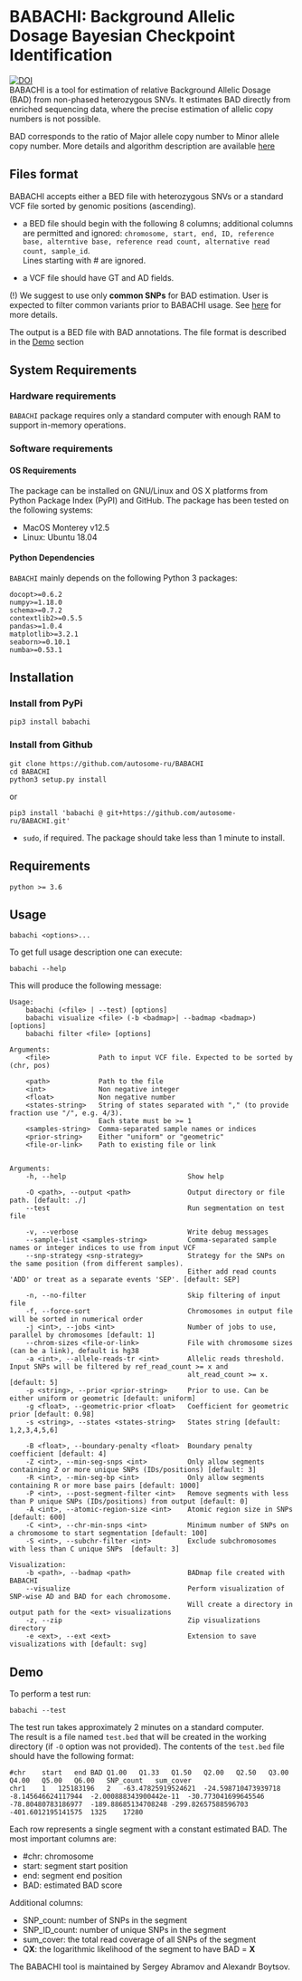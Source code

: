 # BABACHI: Background Allelic Dosage Bayesian Checkpoint Identification
[![DOI](https://zenodo.org/badge/255952669.svg)](https://zenodo.org/badge/latestdoi/255952669) <br>
BABACHI is a tool for estimation of relative Background Allelic Dosage (BAD) from
non-phased heterozygous SNVs. It estimates BAD directly from enriched sequencing data, where
the precise estimation of allelic copy numbers is not possible.

BAD corresponds to the ratio of Major allele copy number to Minor allele copy number. More details and algorithm description are available [here](https://www.nature.com/articles/s41467-021-23007-0)

## Files format
BABACHI accepts either a BED file with heterozygous SNVs or a standard VCF file sorted by genomic positions (ascending).
- a BED file should begin with the following 8 columns; additional columns are permitted and ignored:
```chromosome, start, end, ID, reference base, alterntive base, reference read count, alternative read count, sample_id```.<br>
Lines starting with # are ignored.

- a VCF file should have GT and AD fields. 

(!) We suggest to use only <b>common SNPs</b> for BAD estimation. User is expected to filter common variants prior to BABACHI usage. See [here](https://www.nature.com/articles/s41467-021-23007-0) for more details.

The output is a BED file with BAD annotations. The file format is described in the [Demo](#demo) section
## System Requirements
### Hardware requirements
`BABACHI` package requires only a standard computer with enough RAM to support in-memory operations.

### Software requirements
#### OS Requirements
The package can be installed on GNU/Linux and OS X platforms from Python Package Index (PyPI) and GitHub.
The package has been tested on the following systems:
+ MacOS Monterey v12.5
+ Linux: Ubuntu 18.04
#### Python Dependencies
`BABACHI` mainly depends on the following Python 3 packages:
```
docopt>=0.6.2
numpy>=1.18.0
schema>=0.7.2
contextlib2>=0.5.5
pandas>=1.0.4
matplotlib>=3.2.1
seaborn>=0.10.1
numba>=0.53.1
```
## Installation
### Install from PyPi
```
pip3 install babachi 
```
### Install from Github
```
git clone https://github.com/autosome-ru/BABACHI
cd BABACHI
python3 setup.py install

```
or
```
pip3 install 'babachi @ git+https://github.com/autosome-ru/BABACHI.git'
```
- `sudo`, if required.
The package should take less than 1 minute to install.

## Requirements
```
python >= 3.6
```

## Usage
```
babachi <options>...
```
To get full usage description one can execute:
```
babachi --help
```
This will produce the following message:
```
Usage:
    babachi (<file> | --test) [options]
    babachi visualize <file> (-b <badmap>| --badmap <badmap>) [options]
    babachi filter <file> [options]

Arguments:
    <file>            Path to input VCF file. Expected to be sorted by (chr, pos)

    <path>            Path to the file
    <int>             Non negative integer
    <float>           Non negative number
    <states-string>   String of states separated with "," (to provide fraction use "/", e.g. 4/3).
                      Each state must be >= 1
    <samples-string>  Comma-separated sample names or indices
    <prior-string>    Either "uniform" or "geometric"
    <file-or-link>    Path to existing file or link


Arguments:
    -h, --help                              Show help

    -O <path>, --output <path>              Output directory or file path. [default: ./]
    --test                                  Run segmentation on test file

    -v, --verbose                           Write debug messages
    --sample-list <samples-string>          Comma-separated sample names or integer indices to use from input VCF
    --snp-strategy <snp-strategy>           Strategy for the SNPs on the same position (from different samples).
                                            Either add read counts 'ADD' or treat as a separate events 'SEP'. [default: SEP]

    -n, --no-filter                         Skip filtering of input file
    -f, --force-sort                        Chromosomes in output file will be sorted in numerical order
    -j <int>, --jobs <int>                  Number of jobs to use, parallel by chromosomes [default: 1]
    --chrom-sizes <file-or-link>            File with chromosome sizes (can be a link), default is hg38
    -a <int>, --allele-reads-tr <int>       Allelic reads threshold. Input SNPs will be filtered by ref_read_count >= x and
                                            alt_read_count >= x. [default: 5]
    -p <string>, --prior <prior-string>     Prior to use. Can be either uniform or geometric [default: uniform]
    -g <float>, --geometric-prior <float>   Coefficient for geometric prior [default: 0.98]
    -s <string>, --states <states-string>   States string [default: 1,2,3,4,5,6]

    -B <float>, --boundary-penalty <float>  Boundary penalty coefficient [default: 4]
    -Z <int>, --min-seg-snps <int>          Only allow segments containing Z or more unique SNPs (IDs/positions) [default: 3]
    -R <int>, --min-seg-bp <int>            Only allow segments containing R or more base pairs [default: 1000]
    -P <int>, --post-segment-filter <int>   Remove segments with less than P unique SNPs (IDs/positions) from output [default: 0]
    -A <int>, --atomic-region-size <int>    Atomic region size in SNPs [default: 600]
    -C <int>, --chr-min-snps <int>          Minimum number of SNPs on a chromosome to start segmentation [default: 100]
    -S <int>, --subchr-filter <int>         Exclude subchromosomes with less than C unique SNPs  [default: 3]

Visualization:
    -b <path>, --badmap <path>              BADmap file created with BABACHI
    --visualize                             Perform visualization of SNP-wise AD and BAD for each chromosome.
                                            Will create a directory in output path for the <ext> visualizations
    -z, --zip                               Zip visualizations directory
    -e <ext>, --ext <ext>                   Extension to save visualizations with [default: svg]
```

## Demo
To perform a test run:
```
babachi --test
```
The test run takes approximately 2 minutes on a standard computer.
<br>
The result is a file named `test.bed` that will be created in the working directory (if `-O` option was not provided).
The contents of the `test.bed` file should have the following format:
```
#chr	start	end	BAD	Q1.00	Q1.33	Q1.50	Q2.00	Q2.50	Q3.00	Q4.00	Q5.00	Q6.00	SNP_count	sum_cover
chr1	1	125183196	2	-63.47825919524621	-24.598710473939718	-8.145646624117944	-2.000888343900442e-11	-30.773041699645546	-78.80480783186977	-189.88685134708248	-299.82657588596703	-401.6012195141575	1325	17280
```
Each row represents a single segment with a constant estimated BAD. The most important columns are:
- \#chr:  chromosome
- start: segment start position
- end: segment end position
- BAD: estimated BAD score

Additional columns:
- SNP_count: number of SNPs in the segment
- SNP_ID_count: number of unique SNPs in the segment
- sum_cover: the total read coverage of all SNPs of the segment
- Q<b>X</b>: the logarithmic likelihood of the segment to have BAD = <b>X</b> 

The BABACHI tool is maintained by Sergey Abramov and Alexandr Boytsov.
